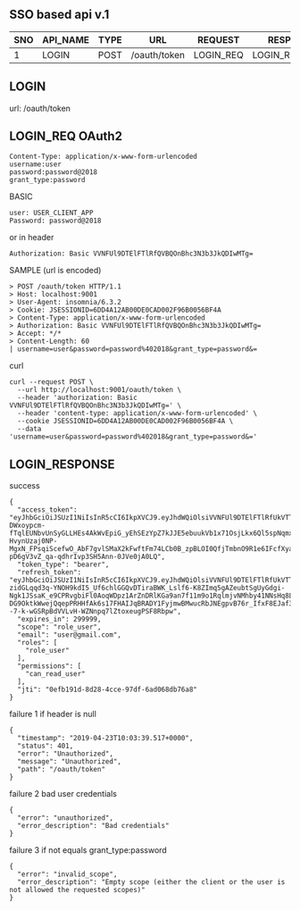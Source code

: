  ## SSO based api v.1

   |  SNO | API_NAME  | TYPE |  URL | REQUEST  | RESPONSE  |
   |---|---|---|---|---|---|
   | 1  | LOGIN  | POST | /oauth/token | LOGIN_REQ   | LOGIN_RESPONSE  |



## LOGIN

   url: /oauth/token
   
## LOGIN_REQ OAuth2

    Content-Type: application/x-www-form-urlencoded
    username:user
    password:password@2018
    grant_type:password
    
    
BASIC 
    
    user: USER_CLIENT_APP
    Password: password@2018
    
or in header 
    
    Authorization: Basic VVNFUl9DTElFTlRfQVBQOnBhc3N3b3JkQDIwMTg=

SAMPLE (url is encoded)

    > POST /oauth/token HTTP/1.1
    > Host: localhost:9001
    > User-Agent: insomnia/6.3.2
    > Cookie: JSESSIONID=6DD4A12AB00DE0CAD002F96B0056BF4A
    > Content-Type: application/x-www-form-urlencoded
    > Authorization: Basic VVNFUl9DTElFTlRfQVBQOnBhc3N3b3JkQDIwMTg=
    > Accept: */*
    > Content-Length: 60
    | username=user&password=password%402018&grant_type=password&=

curl 
     
    curl --request POST \
      --url http://localhost:9001/oauth/token \
      --header 'authorization: Basic VVNFUl9DTElFTlRfQVBQOnBhc3N3b3JkQDIwMTg=' \
      --header 'content-type: application/x-www-form-urlencoded' \
      --cookie JSESSIONID=6DD4A12AB00DE0CAD002F96B0056BF4A \
      --data 'username=user&password=password%402018&grant_type=password&='   

## LOGIN_RESPONSE

success
        
    {
      "access_token": "eyJhbGciOiJSUzI1NiIsInR5cCI6IkpXVCJ9.eyJhdWQiOlsiVVNFUl9DTElFTlRfUkVTT1VSQ0UiLCJVU0VSX0FETUlOX1JFU09VUkNFIl0sInVzZXJfbmFtZSI6InVzZXIiLCJwZXJtaXNzaW9ucyI6WyJjYW5fcmVhZF91c2VyIl0sInNjb3BlIjpbInJvbGVfdXNlciJdLCJyb2xlcyI6WyJyb2xlX3VzZXIiXSwiZXhwIjoxNTU2Mzg1MTU3LCJhdXRob3JpdGllcyI6WyJjYW5fcmVhZF91c2VyIiwicm9sZV91c2VyIl0sImp0aSI6IjBlZmIxOTFkLThkMjgtNGNjZS05N2RmLTZhZDA2OGRiNzZhOCIsImVtYWlsIjoidXNlckBnbWFpbC5jb20iLCJjbGllbnRfaWQiOiJVU0VSX0NMSUVOVF9BUFAifQ.Qv5SONpc_Drkz4bDp8fB3CPuJy7grT69f_10wWSkDSLOJMcas9dLs1BtUxH5X3tzgwBav1YZ-DWxoypcm-fTqlEUNbvUnSyGLLHEs4AkWvEpiG_yEhSEzYpZ7kJJE5ebuukVb1x71OsjLkx6Ql5spNqmx1SLUMqNMLeZqX6Snswhplj38fvKXxEL377xPOaPou-HvynUzaj0NP-MgxN_FPsqiScefwO_AbF7gvlSMaX2kFwftFm74LCb0B_zpBLOI0QfjTmbnO9R1e6IFcfXyaUvT9RqizlqI8Wcc5eUHb36SptA-pD6gV3vZ_qa-qdhrIvp3SH5Ann-0JVe0jA0LQ",
      "token_type": "bearer",
      "refresh_token": "eyJhbGciOiJSUzI1NiIsInR5cCI6IkpXVCJ9.eyJhdWQiOlsiVVNFUl9DTElFTlRfUkVTT1VSQ0UiLCJVU0VSX0FETUlOX1JFU09VUkNFIl0sInVzZXJfbmFtZSI6InVzZXIiLCJwZXJtaXNzaW9ucyI6WyJjYW5fcmVhZF91c2VyIl0sInNjb3BlIjpbInJvbGVfdXNlciJdLCJyb2xlcyI6WyJyb2xlX3VzZXIiXSwiYXRpIjoiMGVmYjE5MWQtOGQyOC00Y2NlLTk3ZGYtNmFkMDY4ZGI3NmE4IiwiZXhwIjoxNTU2MDg4NzU3LCJhdXRob3JpdGllcyI6WyJjYW5fcmVhZF91c2VyIiwicm9sZV91c2VyIl0sImp0aSI6ImEzNWQxZjA5LTMzMDItNGZmMi05NjYyLTdjOTcxMTY3ZTBiOSIsImVtYWlsIjoidXNlckBnbWFpbC5jb20iLCJjbGllbnRfaWQiOiJVU0VSX0NMSUVOVF9BUFAifQ.UWprOuEo6sjjhnqzZ9jtP8H3ECdm9voIoiovqQNY-zidGLqqd3q-YNOH9kdI5_Uf6chlGGQvDTiraBWK_Lslf6-K8ZImq5gAZeubtSgUyGdgi-Ngk1JSsaK_e9CPRvgbiFl0AoqWDpz1ArZnDRlKGa9an7f11m9o1RqlmjvNMhby41NNsHq8Lpf7I2PKVCPjweg-DG9OktkWwejQqepPRHHfAk6s17FHAIJqBRADY1FyjmwBMwucRbJNEgpvB76r_IfxF8EJaf3qzqxMNOhmdlE5TWtxjtZ6L0i5LF3Cjwbr--7-k-wGSRpBdVVLvH-WZNnpq7lZtoxeugPSF8Rbpw",
      "expires_in": 299999,
      "scope": "role_user",
      "email": "user@gmail.com",
      "roles": [
        "role_user"
      ],
      "permissions": [
        "can_read_user"
      ],
      "jti": "0efb191d-8d28-4cce-97df-6ad068db76a8"
    }
    
failure 1 if header is  null
    
    {
      "timestamp": "2019-04-23T10:03:39.517+0000",
      "status": 401,
      "error": "Unauthorized",
      "message": "Unauthorized",
      "path": "/oauth/token"
    }
    
failure 2 bad user credentials

    {
      "error": "unauthorized",
      "error_description": "Bad credentials"
    }
    
failure 3 if not equals grant_type:password

    {
      "error": "invalid_scope",
      "error_description": "Empty scope (either the client or the user is not allowed the requested scopes)"
    }    
    
 
    